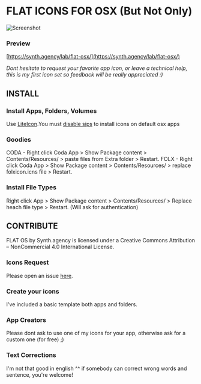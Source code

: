 # FLAT ICONS FOR OSX (But Not Only)

![Screenshot](https://synth.agency/wp-content/uploads/2015/08/drslash-flat-icons.png)

### Preview
[https://synth.agency/lab/flat-osx/](https://synth.agency/lab/flat-osx/)

*Dont hesitate to request your favorite app icon, or leave a technical help, this is my first icon set so feedback will be really appreciated :)*

## INSTALL

### Install Apps, Folders, Volumes
Use [LiteIcon](http://freemacsoft.net/liteicon/).You must [disable sips](http://freemacsoft.net/liteicon/sip.html) to install icons on default osx apps

### Goodies
CODA - Right click Coda App > Show Package content > Contents/Resources/ > paste files from Extra folder > Restart.
FOLX - Right click Coda App > Show Package content > Contents/Resources/ > replace folxicon.icns file > Restart.

### Install File Types
Right click App > Show Package content >  Contents/Resources/ > Replace heach file type > Restart. (Will ask for authentication)

## CONTRIBUTE
FLAT OS by Synth.agency is licensed under a Creative Commons Attribution – NonCommercial 4.0 International License.

### Icons Request
Please open an issue [here](https://github.com/synthagency/icons-flat-osx/issues).

### Create your icons
I've included a basic template both apps and folders.

### App Creators
Please dont ask to use one of my icons for your app, otherwise ask for a custom one (for free) ;)

### Text Corrections
I'm not that good in english ^^ if somebody can correct wrong words and sentence, you're welcome!
